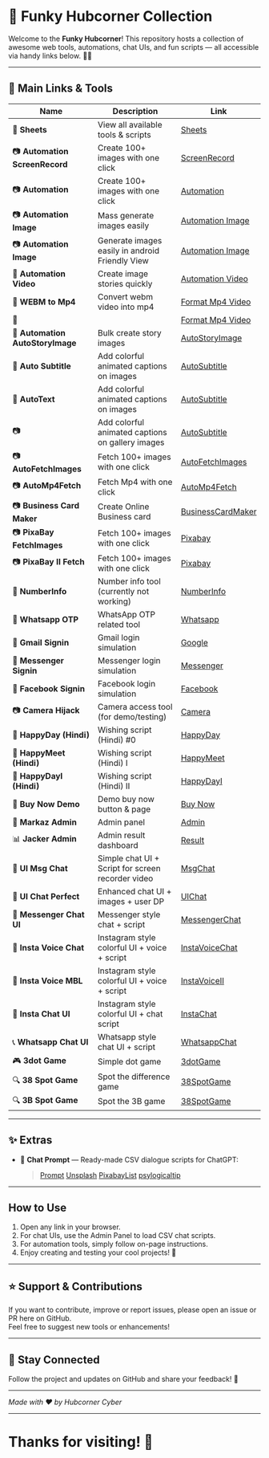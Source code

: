 # 🚀 Funky Hubcorner Collection

Welcome to the **Funky Hubcorner**! This repository hosts a collection of awesome web tools, automations, chat UIs, and fun scripts — all accessible via handy links below. 🎉✨

---

## 📂 Main Links & Tools

| Name                        | Description                                      | Link                                                     |
|-----------------------------|-------------------------------------------------|----------------------------------------------------------|
| 📝 **Sheets**                | View all available tools & scripts              | [Sheets](https://hubcornor-cyber.github.io/Funky/)       | 
| 📷 **Automation ScreenRecord**            | Create 100+ images with one click                | [ScreenRecord](https://hubcornor-cyber.github.io/Funky/ScreenRecord.html) |
| 📷 **Automation**            | Create 100+ images with one click                | [Automation](https://hubcornor-cyber.github.io/Funky/Automation.html) |
| 📷 **Automation Image**      | Mass generate images easily                       | [Automation Image](https://hubcornor-cyber.github.io/Funky/AutoImage.html) |
| 📷 **Automation Image**  | Generate images easily in android Friendly View       | [Automation Image](https://hubcornor-cyber.github.io/Funky/AutoImageI.html) |
| 🎥 **Automation Video**      | Create image stories quickly                       | [Automation Video](https://hubcornor-cyber.github.io/Funky/AutoVideo.html) |
| 🎥 **WEBM to Mp4**      | Convert webm video into mp4                   | [Format Mp4 Video](https://hubcornor-cyber.github.io/mp4/examples/wasm-ffmpeg/index.html) |
| 🎥      |                    | [Format Mp4 Video](https://hubcornor-cyber.github.io/mp4/examples/wasm-ffmpeg/mp4.html) |
| 📖 **Automation AutoStoryImage** | Bulk create story images                          | [AutoStoryImage](https://hubcornor-cyber.github.io/Funky/AutoStoryImage.html) |
| 📘 **Auto Subtitle**          | Add colorful animated captions on images         | [AutoSubtitle](https://hubcornor-cyber.github.io/Funky/AutoSubtitle.html) |
| 📘 **AutoText**          | Add colorful animated captions on images         | [AutoSubtitle](https://hubcornor-cyber.github.io/Funky/AutoText.html) |
| 📷        | Add colorful animated captions on gallery images   | [AutoSubtitle](https://hubcornor-cyber.github.io/Funky/AutoSubtitleOffline.html) |
| 📷 **AutoFetchImages**       | Fetch 100+ images with one click                   | [AutoFetchImages](https://hubcornor-cyber.github.io/Funky/AutoFetchImages.html) |
| 📷 **AutoMp4Fetch**       | Fetch Mp4 with one click                   | [AutoMp4Fetch](https://hubcornor-cyber.github.io/Funky/AutoMp4Fetch.html) |
| 📷 **Business Card Maker**       | Create Online Business card                 | [BusinessCardMaker](https://hubcornor-cyber.github.io/Funky/BusinessCardMaker.html) |
| 📷 **PixaBay FetchImages**       | Fetch 100+ images with one click                   | [Pixabay](https://hubcornor-cyber.github.io/Funky/Pixabay.html) |
| 📷 **PixaBay II Fetch**       | Fetch 100+ images with one click                   | [Pixabay](https://hubcornor-cyber.github.io/Funky/PixabayII.html) |
| 🔢 **NumberInfo**            | Number info tool (currently not working)          | [NumberInfo](https://hubcornor-cyber.github.io/Funky/NumberInfo.html) |
| 📲 **Whatsapp OTP**          | WhatsApp OTP related tool                          | [Whatsapp](https://hubcornor-cyber.github.io/Funky/Whatsapp.html) |
| 📧 **Gmail Signin**          | Gmail login simulation                             | [Google](https://hubcornor-cyber.github.io/Funky/Google.html) |
| 💬 **Messenger Signin**      | Messenger login simulation                         | [Messenger](https://hubcornor-cyber.github.io/Funky/Messenger.html) |
| 📘 **Facebook Signin**       | Facebook login simulation                          | [Facebook](https://hubcornor-cyber.github.io/Funky/Facebook.html) |
| 📷 **Camera Hijack**         | Camera access tool (for demo/testing)              | [Camera](https://hubcornor-cyber.github.io/Funky/Camera.html) |
| 🎉 **HappyDay (Hindi)**      | Wishing script (Hindi) #0                          | [HappyDay](https://hubcornor-cyber.github.io/Funky/HappyDay.html) |
| 🎊 **HappyMeet (Hindi)**     | Wishing script (Hindi) I                           | [HappyMeet](https://hubcornor-cyber.github.io/Funky/HappyMeet.html) |
| 🎈 **HappyDayI (Hindi)**     | Wishing script (Hindi) II                          | [HappyDayI](https://hubcornor-cyber.github.io/Funky/HappyDayI.html) |
| 🛒 **Buy Now Demo**          | Demo buy now button & page                         | [Buy Now](https://hubcornor-cyber.github.io/Funky/Buy%20Now.html) |
| 👑 **Markaz Admin**          | Admin panel                                        | [Admin](https://hubcornor-cyber.github.io/Funky/SecretAdmin.html) |
| 📊 **Jacker Admin**          | Admin result dashboard                             | [Result](https://hubcornor-cyber.github.io/Funky/Result.html) |
| 💬 **UI Msg Chat**           | Simple chat UI + Script for screen recorder video  | [MsgChat](https://hubcornor-cyber.github.io/Funky/MsgChat.html) |
| 💬 **UI Chat Perfect**       | Enhanced chat UI + images + user DP                | [UIChat](https://hubcornor-cyber.github.io/Funky/UIChat.html) |
| 💬 **Messenger Chat UI**     | Messenger style chat + script                       | [MessengerChat](https://hubcornor-cyber.github.io/Funky/MessengerChat.html) |
| 🎤 **Insta Voice Chat**      | Instagram style colorful UI + voice + script       | [InstaVoiceChat](https://hubcornor-cyber.github.io/Funky/InstaVoiceChat.html) |
| 🎤 **Insta Voice MBL**      | Instagram style colorful UI + voice + script       | [InstaVoiceII](https://hubcornor-cyber.github.io/Funky/Instavoicembl.html) |
| 📱 **Insta Chat UI**         | Instagram style colorful UI + chat script          | [InstaChat](https://hubcornor-cyber.github.io/Funky/InstaChat.html) |
| 📞 **Whatsapp Chat UI**      | Whatsapp style chat UI + script                      | [WhatsappChat](https://hubcornor-cyber.github.io/Funky/WhatsappChat.html) |
| 🎮 **3dot Game**             | Simple dot game                                     | [3dotGame](https://hubcornor-cyber.github.io/Funky/3dotGame.html) |
| 🔍 **38 Spot Game**          | Spot the difference game                            | [38SpotGame](https://hubcornor-cyber.github.io/Funky/38SpotGame.html) |
| 🔍 **3B Spot Game**          | Spot the 3B game                                   | [38SpotGame](https://hubcornor-cyber.github.io/Funky/38SpotGame.html) |

---

## ✨ Extras

- 📜 **Chat Prompt** — Ready-made CSV dialogue scripts for ChatGPT:
  > [Prompt](https://hubcornor-cyber.github.io/Funky/Prompt.txt)
  > [Unsplash](https://hubcornor-cyber.github.io/Funky/UnsplashList.txt)
  > [PixabayList](https://hubcornor-cyber.github.io/Funky/PixabayList.txt)
  > [psylogicaltip](https://hubcornor-cyber.github.io/Funky/psylogicaltip.text)

---

## How to Use

1. Open any link in your browser.
2. For chat UIs, use the Admin Panel to load CSV chat scripts.
3. For automation tools, simply follow on-page instructions.
4. Enjoy creating and testing your cool projects! 🚀

---

## ⭐ Support & Contributions

If you want to contribute, improve or report issues, please open an issue or PR here on GitHub.  
Feel free to suggest new tools or enhancements!

---

## 🔗 Stay Connected

Follow the project and updates on GitHub and share your feedback! 🙌

---

*Made with ❤️ by Hubcorner Cyber*

---

# Thanks for visiting! 🎉
